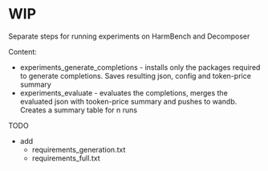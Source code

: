 # WIP
Separate steps for running experiments on HarmBench and Decomposer

Content:
- experiments_generate_completions - installs only the packages required to generate completions. Saves resulting json, config and token-price summary
- experiments_evaluate - evaluates the completions, merges the evaluated json with tooken-price summary and pushes to wandb. Creates a summary table for n runs

TODO
- add
  - requirements_generation.txt
  - requirements_full.txt
